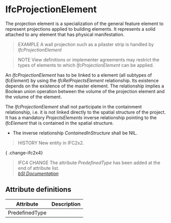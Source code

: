 IfcProjectionElement
====================
The projection element is a specialization of the general feature element to
represent projections applied to building elements. It represents a solid
attached to any element that has physical manifestation.  
  
> EXAMPLE  A wall projection such as a pilaster strip is handled by
> _IfcProjectionElement_  
  
> NOTE  View definitions or implementer agreements may restrict the types of
> elements to which _IfcProjectionElement_ can be applied.  
  
An _IfcProjectionElement_ has to be linked to a element (all subtypes of
_IfcElement_) by using the _IfcRelProjectsElement_ relationship. Its existence
depends on the existence of the master element. The relationship implies a
Boolean union operation between the volume of the projection element and the
volume of the element.  
  
The _IfcProjectionElement_ shall not participate in the containment
relationship, i.e. it is not linked directly to the spatial structure of the
project. It has a mandatory _ProjectsElements_ inverse relationship pointing
to the _IfcElement_ that is contained in the spatial structure.  
  
* The inverse relationship _ContainedInStructure_ shall be NIL.  
  
> HISTORY  New entity in IFC2x2.  
  
{ .change-ifc2x4}  
> IFC4 CHANGE  The attribute _PredefinedType_ has been added at the end of
> attribute list.  
[ _bSI
Documentation_](https://standards.buildingsmart.org/IFC/DEV/IFC4_2/FINAL/HTML/schema/ifcproductextension/lexical/ifcprojectionelement.htm)


Attribute definitions
---------------------
| Attribute      | Description   |
|----------------|---------------|
| PredefinedType |               |

